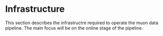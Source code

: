 # Infrastructure

This section describes the infrastructre required to operate the muon data pipeline.
The main focus will be on the online stage of the pipeline.

